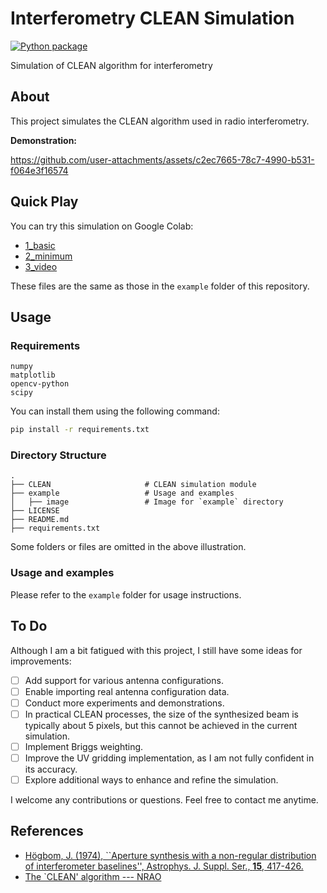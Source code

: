 # Interferometry CLEAN Simulation

[![Python package](https://github.com/skrbcr/interferometry_clean_sim/actions/workflows/python-package.yml/badge.svg)](https://github.com/skrbcr/interferometry_clean_sim/actions/workflows/python-package.yml)

Simulation of CLEAN algorithm for interferometry

## About

This project simulates the CLEAN algorithm used in radio interferometry.

**Demonstration:**

https://github.com/user-attachments/assets/c2ec7665-78c7-4990-b531-f064e3f16574

## Quick Play

You can try this simulation on Google Colab:

- [1_basic](https://colab.research.google.com/github/skrbcr/interferometry_clean_sim/blob/main/example/1_basic.ipynb)
- [2_minimum](https://colab.research.google.com/github/skrbcr/interferometry_clean_sim/blob/main/example/2_minimum.ipynb)
- [3_video](https://colab.research.google.com/github/skrbcr/interferometry_clean_sim/blob/main/example/3_video.ipynb)

These files are the same as those in the `example` folder of this repository.

## Usage

### Requirements

```
numpy
matplotlib
opencv-python
scipy
```

You can install them using the following command:

```bash
pip install -r requirements.txt
```

### Directory Structure

```
.
├── CLEAN                     # CLEAN simulation module
├── example                   # Usage and examples
│   ├── image                 # Image for `example` directory
├── LICENSE
├── README.md
├── requirements.txt
```

Some folders or files are omitted in the above illustration.

### Usage and examples

Please refer to the `example` folder for usage instructions.

## To Do

Although I am a bit fatigued with this project, I still have some ideas for improvements:

- [ ] Add support for various antenna configurations.
- [ ] Enable importing real antenna configuration data.
- [ ] Conduct more experiments and demonstrations.
- [ ] In practical CLEAN processes, the size of the synthesized beam is typically about 5 pixels, but this cannot be achieved in the current simulation.
- [ ] Implement Briggs weighting.
- [ ] Improve the UV gridding implementation, as I am not fully confident in its accuracy.
- [ ] Explore additional ways to enhance and refine the simulation.

I welcome any contributions or questions.
Feel free to contact me anytime.

## References

- [Högbom, J. (1974), ``Aperture synthesis with a non-regular distribution of interferometer baselines'', Astrophys. J. Suppl. Ser., **15**, 417-426.](https://ui.adsabs.harvard.edu/abs/1974A%26AS...15..417H/abstract)
- [The `CLEAN' algorithm --- NRAO](https://www.cv.nrao.edu/~abridle/deconvol/node7.html)

